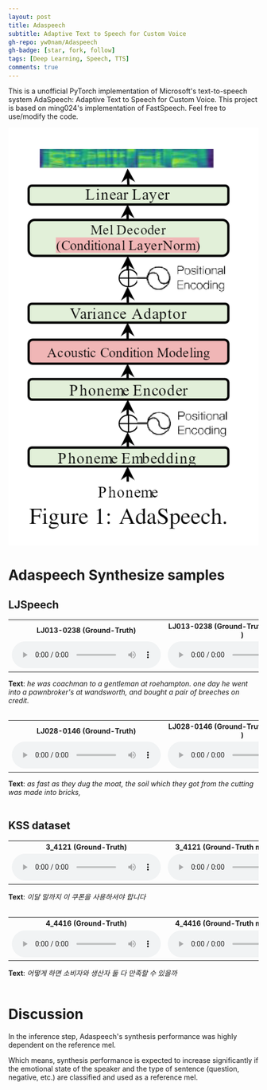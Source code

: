 ```yaml
---
layout: post
title: Adaspeech
subtitle: Adaptive Text to Speech for Custom Voice
gh-repo: yw0nam/Adaspeech
gh-badge: [star, fork, follow]
tags: [Deep Learning, Speech, TTS]
comments: true
---
```


This is a unofficial PyTorch implementation of Microsoft's text-to-speech system AdaSpeech: Adaptive Text to Speech for Custom Voice. This project is based on ming024's implementation of FastSpeech. Feel free to use/modify the code.


<center>
  <img
    src="/assets//2023/2023_02_10/model.png"
  />
</center>

# Adaspeech Synthesize samples

## LJSpeech


<table>
    <tbody><tr>
      <th style="text-align: center">LJ013-0238 (Ground-Truth) </th>
      <th style="text-align: center">LJ013-0238 (Ground-Truth mel + Vocoder ) </th>
      <th style="text-align: center">LJ013-0238 (Synthesized mel + Vocoder) </th>
    </tr>
    <tr>
      <td style="text-align: center"><audio controls="controls">
          <source src="/assets//2023/2023_02_10/wav/LJ013-0238.wav" autoplay="">
        </audio></td>
      <td style="text-align: center"><audio controls="controls">
          <source src="/assets//2023/2023_02_10/wav/LJ013-0238_original_mel.wav" autoplay="">
        </audio></td>
      <td style="text-align: center"><audio controls="controls">
          <source src="/assets//2023/2023_02_10/wav/LJ013-0238_synthesized.wav" autoplay="">
        </audio></td>
    </tr>
  </tbody></table>


<div><b>Text</b>: <em>he was coachman to a gentleman at roehampton. one day he went into a pawnbroker's at wandsworth, and bought a pair of breeches on credit.
    </em></div>

<br>

<table>
    <tbody><tr>
      <th style="text-align: center">LJ028-0146 (Ground-Truth) </th>
      <th style="text-align: center">LJ028-0146 (Ground-Truth mel + Vocoder ) </th>
      <th style="text-align: center">LJ028-0146 (Synthesized mel + Vocoder) </th>
    </tr>
    <tr>
      <td style="text-align: center"><audio controls="controls">
          <source src="/assets//2023/2023_02_10/wav/LJ028-0146.wav" autoplay="">
        </audio></td>
      <td style="text-align: center"><audio controls="controls">
          <source src="/assets//2023/2023_02_10/wav/LJ028-0146_original_mel.wav" autoplay="">
        </audio></td>
      <td style="text-align: center"><audio controls="controls">
          <source src="/assets//2023/2023_02_10/wav/LJ028-0146_synthesized.wav" autoplay="">
        </audio></td>
    </tr>
  </tbody></table>

<div><b>Text</b>: <em>as fast as they dug the moat, the soil which they got from the cutting was made into bricks,
    </em></div>

<br>

## KSS dataset

<table>
    <tbody><tr>
      <th style="text-align: center">3_4121 (Ground-Truth) </th>
      <th style="text-align: center">3_4121 (Ground-Truth mel + Vocoder ) </th>
      <th style="text-align: center">3_4121 (Synthesized mel + Vocoder) </th>
    </tr>
    <tr>
      <td style="text-align: center"><audio controls="controls">
          <source src="/assets//2023/2023_02_10/wav/3_4121.wav" autoplay="">
        </audio></td>
      <td style="text-align: center"><audio controls="controls">
          <source src="/assets//2023/2023_02_10/wav/3_4121_original_mel.wav" autoplay="">
        </audio></td>
      <td style="text-align: center"><audio controls="controls">
          <source src="/assets//2023/2023_02_10/wav/3_4121_synthesized.wav" autoplay="">
        </audio></td>
    </tr>
  </tbody></table>

<div><b>Text</b>: <em>이달 말까지 이 쿠폰을 사용하셔야 합니다
    </em></div>
<br>

<table>
    <tbody><tr>
      <th style="text-align: center">4_4416 (Ground-Truth) </th>
      <th style="text-align: center">4_4416 (Ground-Truth mel + Vocoder ) </th>
      <th style="text-align: center">4_4416 (Synthesized mel + Vocoder) </th>
    </tr>
    <tr>
      <td style="text-align: center"><audio controls="controls">
          <source src="/assets//2023/2023_02_10/wav/4_4416.wav" autoplay="">
        </audio></td>
      <td style="text-align: center"><audio controls="controls">
          <source src="/assets//2023/2023_02_10/wav/4_4416_original_mel.wav" autoplay="">
        </audio></td>
      <td style="text-align: center"><audio controls="controls">
          <source src="/assets//2023/2023_02_10/wav/4_4416_synthesized.wav" autoplay="">
        </audio></td>
    </tr>
  </tbody></table>

<div><b>Text</b>: <em>어떻게 하면 소비자와 생산자 둘 다 만족할 수 있을까
    </em></div>

<br>

# Discussion

In the inference step, Adaspeech's synthesis performance was highly dependent on the reference mel.

Which means, synthesis performance is expected to increase significantly if the emotional state of the speaker and the type of sentence (question, negative, etc.) are classified and used as a reference mel.